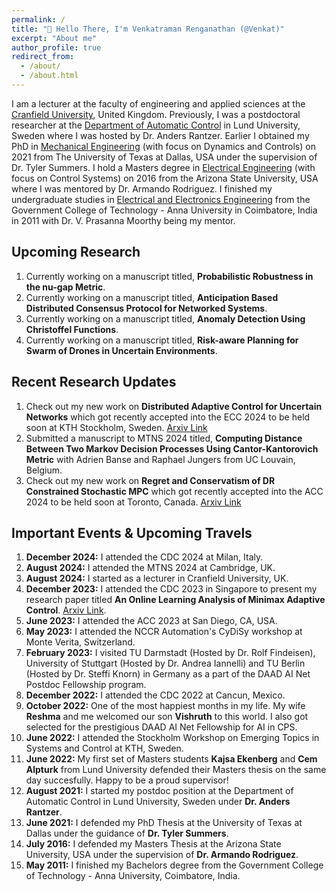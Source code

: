 ```yaml
---
permalink: /
title: "👋 Hello There, I'm Venkatraman Renganathan (@Venkat)"
excerpt: "About me"
author_profile: true
redirect_from: 
  - /about/
  - /about.html
---
```

I am a lecturer at the faculty of engineering and applied sciences at the [Cranfield University](https://profiles.cranfield.ac.uk/3240-venkatraman-renganathan), United Kingdom. Previously, I was a postdoctoral researcher at the [Department of Automatic Control](https://control.lth.se) in Lund University, Sweden where I was hosted by Dr. Anders Rantzer. Earlier I obtained my PhD in [Mechanical Engineering](https://me.utdallas.edu) (with focus on Dynamics and Controls) on 2021 from The University of Texas at Dallas, USA under the supervision of Dr. Tyler Summers. I hold a Masters degree in [Electrical Engineering](https://ecee.engineering.asu.edu) (with focus on Control Systems) on 2016 from the Arizona State University, USA where I was mentored by Dr. Armando Rodriguez. I finished my undergraduate studies in [Electrical and Electronics Engineering](https://gct.ac.in/19/department-eee-about-department) from the Government College of Technology - Anna University in Coimbatore, India in 2011 with Dr. V. Prasanna Moorthy being my mentor.

## Upcoming Research
1. Currently working on a manuscript titled, **Probabilistic Robustness in the nu-gap Metric**.
1. Currently working on a manuscript titled, **Anticipation Based Distributed Consensus Protocol for Networked Systems**.
1. Currently working on a manuscript titled, **Anomaly Detection Using Christoffel Functions**.
1. Currently working on a manuscript titled, **Risk-aware Planning for Swarm of Drones in Uncertain Environments**.

## Recent Research Updates
1. Check out my new work on **Distributed Adaptive Control for Uncertain Networks** which got recently accepted into the ECC 2024 to be held soon at KTH Stockholm, Sweden. [Arxiv Link](https://arxiv.org/pdf/2310.17364.pdf) 
1. Submitted a manuscript to MTNS 2024 titled, **Computing Distance Between Two Markov Decision Processes Using Cantor-Kantorovich Metric** with Adrien Banse and Raphael Jungers from UC Louvain, Belgium. 
1. Check out my new work on **Regret and Conservatism of DR Constrained Stochastic MPC** which got recently accepted into the ACC 2024 to be held soon at Toronto, Canada. [Arxiv Link](https://arxiv.org/pdf/2309.12190.pdf)

## Important Events & Upcoming Travels
1. **December 2024:** I attended the CDC 2024 at Milan, Italy.
1. **August 2024:** I attended the MTNS 2024 at Cambridge, UK.
1. **August 2024:** I started as a lecturer in Cranfield University, UK.
1. **December 2023:** I attended the CDC 2023 in Singapore to present my research paper titled **An Online Learning Analysis of Minimax Adaptive Control**. [Arxiv Link](https://arxiv.org/pdf/2307.07268.pdf). 
1. **June 2023:** I attended the ACC 2023 at San Diego, CA, USA.
1. **May 2023:** I attended the NCCR Automation's CyDiSy workshop at Monte Verita, Switzerland.
1. **February 2023:** I visited TU Darmstadt (Hosted by Dr. Rolf Findeisen), University of Stuttgart (Hosted by Dr. Andrea Iannelli) and TU Berlin (Hosted by Dr. Steffi Knorn) in Germany as a part of the DAAD AI Net Postdoc Fellowship program.
1. **December 2022:** I attended the CDC 2022 at Cancun, Mexico.
1. **October 2022:** One of the most happiest months in my life. My wife **Reshma** and me welcomed our son **Vishruth** to this world. I also got selected for the prestigious DAAD AI Net Fellowship for AI in CPS.
1. **June 2022:** I attended the Stockholm Workshop on Emerging Topics in Systems and Control at KTH, Sweden.
1. **June 2022:** My first set of Masters students **Kajsa Ekenberg** and **Cem Alpturk** from Lund University defended their Masters thesis on the same day succesfully. Happy to be a proud supervisor!
1. **August 2021:** I started my postdoc position at the Department of Automatic Control in Lund University, Sweden under **Dr. Anders Rantzer**.
1. **June 2021:** I defended my PhD Thesis at the University of Texas at Dallas under the guidance of **Dr. Tyler Summers**.
1. **July 2016:** I defended my Masters Thesis at the Arizona State University, USA under the supervision of **Dr. Armando Rodriguez**.
1. **May 2011:** I finished my Bachelors degree from the Government College of Technology - Anna University, Coimbatore, India.
